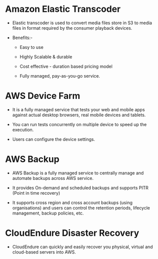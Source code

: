 # Amazon Elastic Transcoder

- Elastic transcoder is used to convert media files store in S3 to media files in format required by the consumer playback devices.

- Benefits:-
  
  - Easy to use
  
  - Highly Scalable & durable
  
  - Cost effective - duration based pricing model
  
  - Fully managed, pay-as-you-go service.

# AWS Device Farm

- It is a fully managed service that tests your web and mobile apps against actual desktop browsers, real mobile devices and tablets.

- You can run tests concurrently on multiple device to speed up the execution.

- Users can configure the device settings.

# AWS Backup

- AWS Backup is a fully managed service to centrally manage and automate backups across AWS service.

- It provides On-demand and scheduled backups and supports PITR (Point in time recovery)

- It supports cross region and cross account backups (using organisations) and users can control the retention periods, lifecycle management, backup policies, etc.

# CloudEndure Disaster Recovery

- CloudEndure can quickly and easily recover you physical, virtual and cloud-based servers into AWS.




















